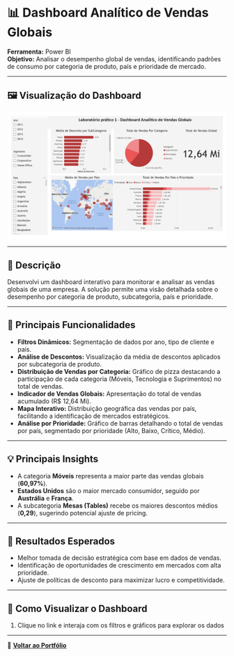 # 📊 Dashboard Analítico de Vendas Globais

**Ferramenta:** Power BI  
**Objetivo:** Analisar o desempenho global de vendas, identificando padrões de consumo por categoria de produto, país e prioridade de mercado.

---

## 🖼️ Visualização do Dashboard

![Dashboard Analítico de Vendas Globais](../imagem/Lab1.jpg)


---

## 📝 Descrição

Desenvolvi um dashboard interativo para monitorar e analisar as vendas globais de uma empresa. A solução permite uma visão detalhada sobre o desempenho por categoria de produto, subcategoria, país e prioridade.

---

## 🔎 Principais Funcionalidades

- **Filtros Dinâmicos:** Segmentação de dados por ano, tipo de cliente e país.  
- **Análise de Descontos:** Visualização da média de descontos aplicados por subcategoria de produto.  
- **Distribuição de Vendas por Categoria:** Gráfico de pizza destacando a participação de cada categoria (Móveis, Tecnologia e Suprimentos) no total de vendas.  
- **Indicador de Vendas Globais:** Apresentação do total de vendas acumulado (R$ 12,64 Mi).  
- **Mapa Interativo:** Distribuição geográfica das vendas por país, facilitando a identificação de mercados estratégicos.  
- **Análise por Prioridade:** Gráfico de barras detalhando o total de vendas por país, segmentado por prioridade (Alto, Baixo, Crítico, Médio).  

---

## 💡 Principais Insights

- A categoria **Móveis** representa a maior parte das vendas globais (**60,97%**).  
- **Estados Unidos** são o maior mercado consumidor, seguido por **Austrália** e **França**.  
- A subcategoria **Mesas (Tables)** recebe os maiores descontos médios (**0,29**), sugerindo potencial ajuste de pricing.  

---

## 🎯 Resultados Esperados

- Melhor tomada de decisão estratégica com base em dados de vendas.  
- Identificação de oportunidades de crescimento em mercados com alta prioridade.  
- Ajuste de políticas de desconto para maximizar lucro e competitividade.  

---

## 📂 Como Visualizar o Dashboard

1. Clique no link e interaja com os filtros e gráficos para explorar os dados 

---

🔗 **[Voltar ao Portfólio](../README.md)**
